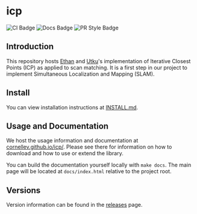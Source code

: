 # icp

![CI Badge](https://github.com/cornellev/icp/actions/workflows/ci.yaml/badge.svg)
![Docs Badge](https://github.com/cornellev/icp/actions/workflows/docs.yaml/badge.svg)
![PR Style Badge](https://github.com/cornellev/icp/actions/workflows/pr.yaml/badge.svg)

## Introduction

This repository hosts [Ethan](https://www.ethanuppal.com) and [Utku](https://utku.sh)'s implementation of Iterative Closest Points (ICP) as applied to scan matching.
It is a first step in our project to implement Simultaneous Localization and Mapping (SLAM).

## Install

You can view installation instructions at [INSTALL.md](INSTALL.md).

## Usage and Documentation

We host the usage information and documentation at [cornellev.github.io/icp/](https://cornellev.github.io/icp/).
Please see there for information on how to download and how to use or extend the library.

You can build the documentation yourself locally with `make docs`.
The main page will be located at `docs/index.html` relative to the project root.

## Versions

Version information can be found in the [releases](https://github.com/cornellev/icp/releases) page.
